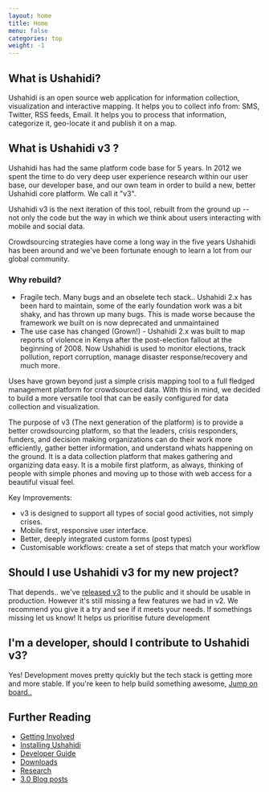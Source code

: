 ```yaml
---
layout: home
title: Home
menu: false
categories: top
weight: -1
---
```


## What is Ushahidi?

Ushahidi is an open source web application for information collection,
visualization and interactive mapping. It helps you to collect info from: SMS,
Twitter, RSS feeds, Email. It helps you to process that information,
categorize it, geo-locate it and publish it on a map.

## What is Ushahidi v3 ?

Ushahidi has had the same platform code base for 5 years. In 2012 we spent the
time to do very deep user experience research within our user base, our
developer base, and our own team in order to build a new, better Ushahidi core
platform. We call it "v3".

Ushahidi v3 is the next iteration of this tool, rebuilt from the ground up --
not only the code but the way in which we think about users interacting with
mobile and social data.

Crowdsourcing strategies have come a long way in the five years Ushahidi has
been around and we've been fortunate enough to learn a lot from our global
community.

### Why rebuild?

* Fragile tech. Many bugs and an obselete tech stack.. Ushahidi 2.x has been hard to maintain, some of the early foundation work was a bit shaky, and has thrown up many bugs. This is made worse because the framework we built on is now deprecated and unmaintained
* The use case has changed (Grown!) - Ushahidi 2.x was built to map reports of violence in Kenya after the post-election fallout at the beginning of 2008. Now Ushahidi is used to monitor elections, track pollution, report corruption, manage disaster response/recovery and much more.

Uses have grown beyond just a simple crisis mapping tool to a full fledged
management platform for crowdsourced data. With this in mind, we decided to
build a more versatile tool that can be easily configured for data collection
and visualization.

The purpose of v3 (The next generation of the platform) is to provide a better
crowdsourcing platform, so that the leaders, crisis responders, funders, and
decision making organizations can do their work more efficiently, gather
better information, and understand whats happening on the ground. It is a data
collection platform that makes gathering and organizing data easy. It is a
mobile first platform, as always, thinking of people with simple phones and
moving up to those with web access for a beautiful visual feel.

Key Improvements:

- v3 is designed to support all types of social good activities, not simply crises.
- Mobile first, responsive user interface.
- Better, deeply integrated custom forms (post types)
- Customisable workflows: create a set of steps that match your workflow

## Should I use Ushahidi v3 for my new project?

That depends.. we've [released v3](https://github.com/ushahidi/platform/releases) to the public and it should be usable in production. However it's still missing a few features we had in v2. We recommend you give it a try and see if it meets your needs. If somethings missing let us know! It helps us prioritise future development

## I'm a developer, should I contribute to Ushahidi v3?

Yes! Development moves pretty quickly but the tech stack is getting more and more stable. If you're keen to help build something awesome, [Jump on board..](get-involved.html)

## Further Reading

  * [Getting Involved](/get-involved.html)
  * [Installing Ushahidi](/install/)
  * [Developer Guide](/developer-guide/)
  * [Downloads](https://wiki.ushahidi.com/display/WIKI/Ushahidi+v3.x+Downloads)
  * [Research](https://wiki.ushahidi.com/display/WIKI/Ushahidi+v3.x+Research)
  * [3.0 Blog posts](http://blog.ushahidi.com/tag/ushahidi-3-0/)

